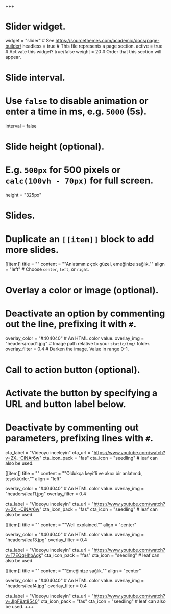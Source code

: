 +++
# Slider widget.
widget = "slider"  # See https://sourcethemes.com/academic/docs/page-builder/
headless = true  # This file represents a page section.
active = true  # Activate this widget? true/false
weight = 20  # Order that this section will appear.

# Slide interval.
# Use `false` to disable animation or enter a time in ms, e.g. `5000` (5s).
interval = false

# Slide height (optional).
# E.g. `500px` for 500 pixels or `calc(100vh - 70px)` for full screen.
height = "325px"

# Slides.
# Duplicate an `[[item]]` block to add more slides.
[[item]]
  title = ""
  content = "\"Anlatımınız çok güzel, emeğinize sağlık.\""
  align = "left"  # Choose `center`, `left`, or `right`.

  # Overlay a color or image (optional).
  #   Deactivate an option by commenting out the line, prefixing it with `#`.
  overlay_color = "#404040"  # An HTML color value.
  overlay_img = "headers/road1.jpg"  # Image path relative to your `static/img/` folder.
  overlay_filter = 0.4  # Darken the image. Value in range 0-1.

  # Call to action button (optional).
  #   Activate the button by specifying a URL and button label below.
  #   Deactivate by commenting out parameters, prefixing lines with `#`.
  cta_label = "Videoyu inceleyin"
  cta_url = "https://www.youtube.com/watch?v=2X_-CiNAr6w"
  cta_icon_pack = "fas"
  cta_icon = "seedling" # leaf can also be used.

[[item]]
  title = ""
  content = "\"Oldukça keyifli ve akıcı bir anlatımdı, teşekkürler.\""
  align = "left"

  overlay_color = "#404040"  # An HTML color value.
  overlay_img = "headers/leaf1.jpg"
  overlay_filter = 0.4

  cta_label = "Videoyu inceleyin"
  cta_url = "https://www.youtube.com/watch?v=2X_-CiNAr6w"
  cta_icon_pack = "fas"
  cta_icon = "seedling" # leaf can also be used.

[[item]]
  title = ""
  content = "\"Well explained.\""
  align = "center"

  overlay_color = "#404040"  # An HTML color value.
  overlay_img = "headers/leaf3.jpg"
  overlay_filter = 0.4

  cta_label = "Videoyu inceleyin"
  cta_url = "https://www.youtube.com/watch?v=T7EQqHhbAgk"
  cta_icon_pack = "fas"
  cta_icon = "seedling" # leaf can also be used.

[[item]]
  title = ""
  content = "\"Emeğinize sağlık.\""
  align = "center"

  overlay_color = "#404040"  # An HTML color value.
  overlay_img = "headers/leaf4.jpg"
  overlay_filter = 0.4

  cta_label = "Videoyu inceleyin"
  cta_url = "https://www.youtube.com/watch?v=JIpF9at8540"
  cta_icon_pack = "fas"
  cta_icon = "seedling" # leaf can also be used.
+++
